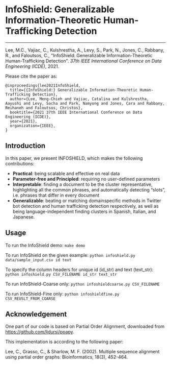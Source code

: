 # InfoShield: Generalizable Information-Theoretic Human-Trafficking Detection

------------

Lee, M.C., Vajiac, C., Kulshrestha, A., Levy, S., Park, N., Jones, C., Rabbany, R., and Faloutsos, C., "InfoShield: Generalizable Information-Theoretic Human-Trafficking Detection". *37th IEEE International Conference on Data Engineering (ICDE)*, 2021.

Please cite the paper as:

    @inproceedings{lee2021InfoShield,
      title={{InfoShield:} Generalizable Information-Theoretic Human-Trafficking Detection},
      author={Lee, Meng-Chieh and Vajiac, Catalina and Kulshrestha, Aayushi and Levy, Sacha and Park, Namyong and Jones, Cara and Rabbany, Reihaneh and Faloutsos, Christos},
      booktitle={2021 37th IEEE International Conference on Data Engineering (ICDE)},
      year={2021},
      organization={IEEE},
    }
    
##  Introduction
In this paper, we present INFOSHIELD, which makes the following contributions:
- **Practical**: being scalable and effective on real data
- **Parameter-free and Principled**: requiring no user-defined parameters
- **Interpretable**: finding a document to be the cluster representative, highlighting all the common phrases, and automatically detecting “slots”, i.e. phrases that differ in every document
- **Generalizable**: beating or matching domainspecific methods in Twitter bot detection and human trafficking detection respectively, as well as being language-independent finding clusters in Spanish, Italian, and Japanese.

## Usage

To run the InfoShield demo:
`make demo`

To run InfoShield on the given example:
`python infoshield.py data/sample_input.csv id text`

To specify the column headers for unique id (id_str) and text (text_str):
`python infoshield.py CSV_FILENAME id_str text_str`

To run InfoShield-Coarse only:
`python infoshieldcoarse.py CSV_FILENAME`

To run InfoShield-Fine only:
`python infoshieldfine.py CSV_REUSLT_FROM_COARSE`

## Acknowledgement
One part of our code is based on Partial Order Alignment, downloaded from https://github.com/ljdursi/poapy.

This implementation is according to the following paper:

Lee, C., Grasso, C., & Sharlow, M. F. (2002). Multiple sequence alignment using partial order graphs. Bioinformatics, 18(3), 452-464.
